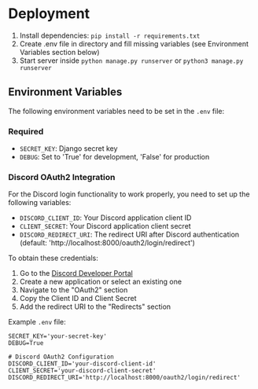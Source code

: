 # Deployment
1. Install dependencies:
   ```pip install -r requirements.txt```
2. Create .env file in directory and fill missing variables (see Environment Variables section below)
3. Start server inside 
   ```python manage.py runserver```
    or
   ```python3 manage.py runserver```

## Environment Variables
The following environment variables need to be set in the `.env` file:

### Required
- `SECRET_KEY`: Django secret key
- `DEBUG`: Set to 'True' for development, 'False' for production

### Discord OAuth2 Integration
For the Discord login functionality to work properly, you need to set up the following variables:
- `DISCORD_CLIENT_ID`: Your Discord application client ID
- `CLIENT_SECRET`: Your Discord application client secret
- `DISCORD_REDIRECT_URI`: The redirect URI after Discord authentication (default: 'http://localhost:8000/oauth2/login/redirect')

To obtain these credentials:
1. Go to the [Discord Developer Portal](https://discord.com/developers/applications)
2. Create a new application or select an existing one
3. Navigate to the "OAuth2" section
4. Copy the Client ID and Client Secret
5. Add the redirect URI to the "Redirects" section

Example `.env` file:
```
SECRET_KEY='your-secret-key'
DEBUG=True

# Discord OAuth2 Configuration
DISCORD_CLIENT_ID='your-discord-client-id'
CLIENT_SECRET='your-discord-client-secret'
DISCORD_REDIRECT_URI='http://localhost:8000/oauth2/login/redirect'
```
